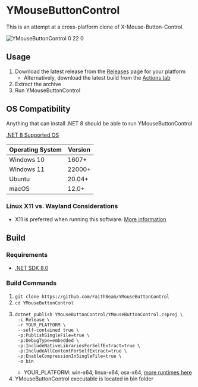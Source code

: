 # YMouseButtonControl

This is an attempt at a cross-platform clone of X-Mouse-Button-Control.

![YMouseButtonControl 0 22 0](https://github.com/user-attachments/assets/a42266b8-dead-4dfd-b894-2deba1e9aa7e)

## Usage

1. Download the latest release from the [Releases](https://github.com/FaithBeam/YMouseButtonControl/releases) page for your platform
     * Alternatively, download the latest build from the [Actions tab](https://github.com/FaithBeam/YMouseButtonControl/actions)
2. Extract the archive
3. Run YMouseButtonControl

## OS Compatibility

Anything that can install .NET 8 should be able to run YMouseButtonControl

[.NET 8 Supported OS](https://github.com/dotnet/core/blob/main/release-notes/8.0/supported-os.md)

| **Operating System** | **Version** |
|----------------------|-------------|
| Windows 10           | 1607+       |
| Windows 11           | 22000+      |
| Ubuntu               | 20.04+      |
| macOS                | 12.0+       |

### Linux X11 vs. Wayland Considerations

* X11 is preferred when running this software: [More information](https://github.com/FaithBeam/YMouseButtonControl/wiki/Linux-X11-vs-Wayland-Considerations)

## Build

### Requirements

* [.NET SDK 8.0](https://dotnet.microsoft.com/en-us/download/visual-studio-sdks)

### Build Commands

1. `git clone https://github.com/FaithBeam/YMouseButtonControl`
2. `cd YMouseButtonControl`
3. ```
   dotnet publish YMouseButtonControl/YMouseButtonControl.csproj \
    -c Release \
    -r YOUR_PLATFORM \
    --self-contained true \
    -p:PublishSingleFile=true \
    -p:DebugType=embedded \
    -p:IncludeNativeLibrariesForSelfExtract=true \
    -p:IncludeAllContentForSelfExtract=true \
    -p:EnableCompressionInSingleFile=true \
    -o bin
   ```
    * YOUR_PLATFORM: win-x64, linux-x64, osx-x64, [more runtimes here](https://learn.microsoft.com/en-us/dotnet/core/rid-catalog)
4. YMouseButtonControl executable is located in bin folder
